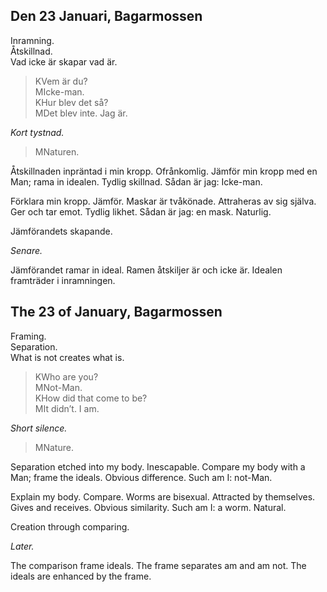
Den 23 Januari, Bagarmossen
---------------------------

Inramning.  
Åtskillnad.  
Vad icke är skapar vad är.

><abbr>K</abbr>Vem är du?  
><abbr>M</abbr>Icke-man.  
><abbr>K</abbr>Hur blev det så?  
><abbr>M</abbr>Det blev inte. Jag är.

*Kort tystnad.*

><abbr>M</abbr>Naturen.

Åtskillnaden inpräntad i min kropp. Ofrånkomlig. Jämför min kropp med en Man; rama in idealen. Tydlig skillnad. Sådan är jag: Icke-man.

Förklara min kropp. Jämför. Maskar är tvåkönade. Attraheras av sig själva. Ger och tar emot. Tydlig likhet. Sådan är jag: en mask. Naturlig.

Jämförandets skapande.

*Senare.*

Jämförandet ramar in ideal. Ramen åtskiljer är och icke är. Idealen framträder i inramningen.



The 23 of January, Bagarmossen
------------------------------


Framing.<br />
Separation.<br />
What is not creates what is.

><abbr>K</abbr>Who are you?  
><abbr>M</abbr>Not-Man.  
><abbr>K</abbr>How did that come to be?  
><abbr>M</abbr>It didn’t. I am.

*Short silence.* 

><abbr>M</abbr>Nature.

Separation etched into my body. Inescapable. Compare my body with a Man; frame the ideals. Obvious difference. Such am I: not-Man.

Explain my body. Compare. Worms are bisexual. Attracted by themselves. Gives and receives. Obvious similarity. Such am I: a worm. Natural.

Creation through comparing.

*Later.*

The comparison frame ideals. The frame separates am and am not. The ideals are enhanced by the frame.
